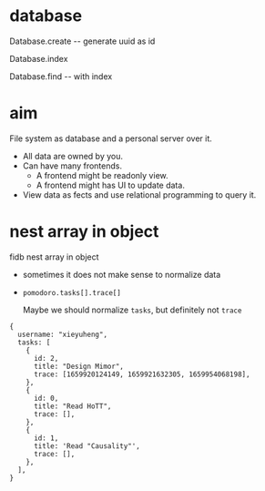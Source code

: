 # database

Database.create -- generate uuid as id

Database.index

Database.find -- with index

# aim

File system as database and a personal server over it.

- All data are owned by you.
- Can have many frontends.
  - A frontend might be readonly view.
  - A frontend might has UI to update data.
- View data as fects and use relational programming to query it.

# nest array in object

fidb nest array in object

- sometimes it does not make sense to normalize data

- `pomodoro.tasks[].trace[]`

  Maybe we should normalize `tasks`, but definitely not `trace`

```
{
  username: "xieyuheng",
  tasks: [
    {
      id: 2,
      title: "Design Mimor",
      trace: [1659920124149, 1659921632305, 1659954068198],
    },
    {
      id: 0,
      title: "Read HoTT",
      trace: [],
    },
    {
      id: 1,
      title: 'Read "Causality"',
      trace: [],
    },
  ],
}
```
